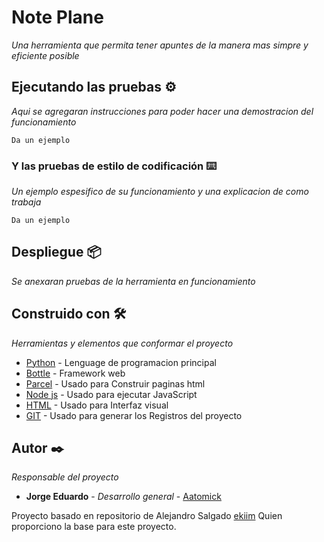 # Note Plane

_Una herramienta que permita tener apuntes de la manera mas simpre y eficiente posible_



## Ejecutando las pruebas ⚙️

_Aqui se agregaran instrucciones para poder hacer una demostracion del funcionamiento_

```
Da un ejemplo
```

### Y las pruebas de estilo de codificación ⌨️

_Un ejemplo espesifico de su funcionamiento y una explicacion de como trabaja_

```
Da un ejemplo
```

## Despliegue 📦

_Se anexaran pruebas de la herramienta en funcionamiento_

## Construido con 🛠️

_Herramientas y elementos que conformar el proyecto_

* [Python](https://www.python.org/) - Lenguage de programacion principal
* [Bottle](https://bottlepy.org/docs/dev/index.html#) - Framework web
* [Parcel](https://parceljs.org/) - Usado para Construir paginas html
* [Node js](https://nodejs.org/es/) - Usado para ejecutar JavaScript
* [HTML](https://www.w3schools.com/html/) - Usado para Interfaz visual
* [GIT](https://git-scm.com/) - Usado para generar los Registros del proyecto


## Autor ✒️

_Responsable del proyecto_

* **Jorge Eduardo** - *Desarrollo general* - [Aatomick](https://github.com/JorgeEduardoRocha)


Proyecto basado en repositorio de Alejandro Salgado [ekiim](https://github.com/ekiim) Quien proporciono la base para este proyecto.

